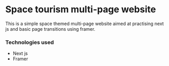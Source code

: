 # Space tourism multi-page website

This is a simple space themed multi-page website aimed at practising next js and basic page transitions using framer.

### Technologies used

- Next js
- Framer